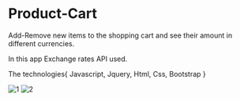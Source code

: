 # Product-Cart

Add-Remove new items to the shopping cart and see their amount in different currencies.

In this app Exchange rates API used.

The technologies{ Javascript, Jquery, Html, Css, Bootstrap }


![1](https://user-images.githubusercontent.com/59448862/94995471-2ac28300-05a7-11eb-827c-02927465120c.PNG)
![2](https://user-images.githubusercontent.com/59448862/94995472-2b5b1980-05a7-11eb-93a4-1e009ad0ea14.PNG)
